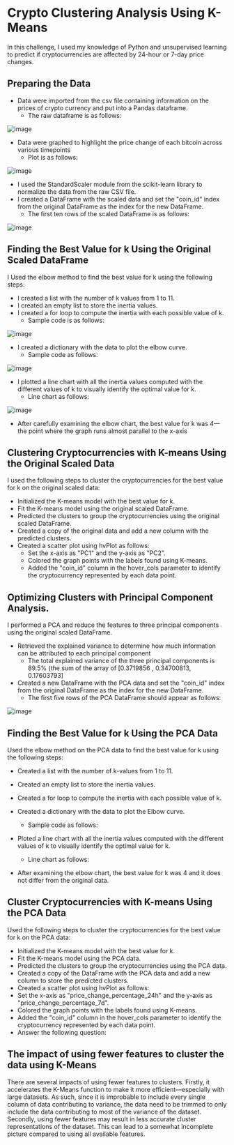 # Crypto Clustering Analysis Using K-Means

In this challenge, I used my knowledge of Python and unsupervised learning to predict if cryptocurrencies are affected by 24-hour or 7-day price changes.

## Preparing the Data
* Data were imported from the csv file containing information on the prices of crypto currency and put into a Pandas dataframe.
    * The raw dataframe is as follows:
 
![image](https://github.com/nicholaishaw/CryptoClustering/assets/135463220/fb97d976-738c-4b69-9990-19817a19d294)

* Data were graphed to highlight the price change of each bitcoin across various timepoints
    * Plot is as follows:

![image](https://github.com/nicholaishaw/CryptoClustering/assets/135463220/455214b6-53c4-4e72-818e-c5fd51f36455)

* I used the StandardScaler module from the scikit-learn library to normalize the data from the raw CSV file.
* I created a DataFrame with the scaled data and set the "coin_id" index from the original DataFrame as the index for the new DataFrame.
    * The first ten rows of the scaled DataFrame is as follows:
 
![image](https://github.com/nicholaishaw/CryptoClustering/assets/135463220/66dd83ef-d6c3-4365-a18e-9b8aaee21756)

## Finding the Best Value for k Using the Original Scaled DataFrame
I Used the elbow method to find the best value for k using the following steps:

* I created a list with the number of k values from 1 to 11.
* I created an empty list to store the inertia values.
* I created a for loop to compute the inertia with each possible value of k.
    * Sample code is as follows:
 
![image](https://github.com/nicholaishaw/CryptoClustering/assets/135463220/a45f6ee9-5c16-4d60-bf57-647f48b4f7d6)

* I created a dictionary with the data to plot the elbow curve.
    * Sample code as follows:

![image](https://github.com/nicholaishaw/CryptoClustering/assets/135463220/9528429f-c30a-4450-a8c6-2b6dfb1b52eb)

* I plotted a line chart with all the inertia values computed with the different values of k to visually identify the optimal value for k.
    * Line chart as follows:

![image](https://github.com/nicholaishaw/CryptoClustering/assets/135463220/f8627ff6-e1d0-4962-b6f7-ad1823968014)

* After carefully examining the elbow chart, the best value for k was 4—the point where the graph runs almost parallel to the x-axis

## Clustering Cryptocurrencies with K-means Using the Original Scaled Data
I used the following steps to cluster the cryptocurrencies for the best value for k on the original scaled data:

* Initialized the K-means model with the best value for k.
* Fit the K-means model using the original scaled DataFrame.
* Predicted the clusters to group the cryptocurrencies using the original scaled DataFrame.
* Created a copy of the original data and add a new column with the predicted clusters.
* Created a scatter plot using hvPlot as follows:
    * Set the x-axis as "PC1" and the y-axis as "PC2".
    * Colored the graph points with the labels found using K-means.
    * Added the "coin_id" column in the hover_cols parameter to identify the cryptocurrency represented by each data point.

## Optimizing Clusters with Principal Component Analysis.
I performed a PCA and reduce the features to three principal components using the original scaled DataFrame.

* Retrieved the explained variance to determine how much information can be attributed to each principal component
    * The total explained variance of the three principal components is 89.5% (the sum of the array of [0.3719856 , 0.34700813, 0.17603793]
* Created a new DataFrame with the PCA data and set the "coin_id" index from the original DataFrame as the index for the new DataFrame.
    * The first five rows of the PCA DataFrame should appear as follows:
 
![image](https://github.com/nicholaishaw/CryptoClustering/assets/135463220/08a7e784-552b-40fd-9426-6bccd4cc0fca)

## Finding the Best Value for k Using the PCA Data
Used the elbow method on the PCA data to find the best value for k using the following steps:
* Created a list with the number of k-values from 1 to 11.
* Created an empty list to store the inertia values.
* Created a for loop to compute the inertia with each possible value of k.
* Created a dictionary with the data to plot the Elbow curve.
    * Sample code as follows:



* Ploted a line chart with all the inertia values computed with the different values of k to visually identify the optimal value for k.
    * Line chart as follows:



* After examining the elbow chart, the best value for k was 4 and it does not differ from the original data.

## Cluster Cryptocurrencies with K-means Using the PCA Data
Used the following steps to cluster the cryptocurrencies for the best value for k on the PCA data:
* Initialized the K-means model with the best value for k.
* Fit the K-means model using the PCA data.
* Predicted the clusters to group the cryptocurrencies using the PCA data.
* Created a copy of the DataFrame with the PCA data and add a new column to store the predicted clusters.
* Created a scatter plot using hvPlot as follows:
* Set the x-axis as "price_change_percentage_24h" and the y-axis as "price_change_percentage_7d".
* Colored the graph points with the labels found using K-means.
* Added the "coin_id" column in the hover_cols parameter to identify the cryptocurrency represented by each data point.
* Answer the following question:

## The impact of using fewer features to cluster the data using K-Means
There are several impacts of using fewer features to clusters. Firstly, it accelerates the K-Means function to make it more efficient—especially with large datasets. As such, since it is improbable to include every single column of data contributing to variance, the data need to be trimmed to only include the data contributing to most of the variance of the dataset. Secondly, using fewer features may result in less accurate cluster representations of the dataset. This can lead to a somewhat incomplete picture compared to using all available features.
